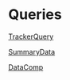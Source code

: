 # Queries

[TrackerQuery](TrackerQuery%202081c03456f480c9ab6ad52359b453e9.md)

[ SummaryData](SummaryData%202081c03456f480c99b3af4a9bebfa636.md)

[DataComp](DataComp%202081c03456f480df8b2bca208fa8752e.md)